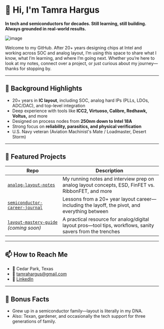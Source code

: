 # 👋 Hi, I'm Tamra Hargus

**In tech and semiconductors for decades. Still learning, still building. Always grounded in real-world results.**

![image](https://github.com/user-attachments/assets/4a6b922b-b291-4df6-bcbe-ddeb32d7883d)


Welcome to my GitHub. After 20+ years designing chips at Intel and working across SOC and analog layout, I’m using this space to share what I know, what I’m learning, and where I’m going next. Whether you’re here to look at my notes, connect over a project, or just curious about my journey—thanks for stopping by.

---

## 🧠 Background Highlights

- 20+ years in **IC layout**, including SOC, analog hard IPs (PLLs, LDOs, ADC/DAC), and top-level integration
- Deep experience with tools like **ICC2, Virtuoso, Calibre, Redhawk, Voltus,** and more
- Designed on process nodes from **250nm down to Intel 18A**
- Strong focus on **reliability, parasitics, and physical verification**
- U.S. Navy veteran (Aviation Machinist's Mate / Loadmaster, Desert Storm)

---

## 🔧 Featured Projects

| Repo | Description |
|------|-------------|
| [`analog-layout-notes`](./analog-layout-notes) | My running notes and interview prep on analog layout concepts, ESD, FinFET vs. RibbonFET, and more |
| [`semiconductor-career-journal`](./semiconductor-career-journal) | Lessons from a 20+ year layout career—including the layoff, the pivot, and everything between |
| [`layout-mastery-guide`](./layout-mastery-guide) *(coming soon)* | A practical resource for analog/digital layout pros—tool tips, workflows, sanity savers from the trenches |

---

## 📫 How to Reach Me

- 📍 Cedar Park, Texas
- 📧 tamrahargus@gmail.com
- 💼 [LinkedIn](https://www.linkedin.com/in/tamrahargus)

---

## 🧩 Bonus Facts

- Grew up in a semiconductor family—layout is literally in my DNA.
- Also: Texan, gardener, and occasionally the tech support for three generations of family.
